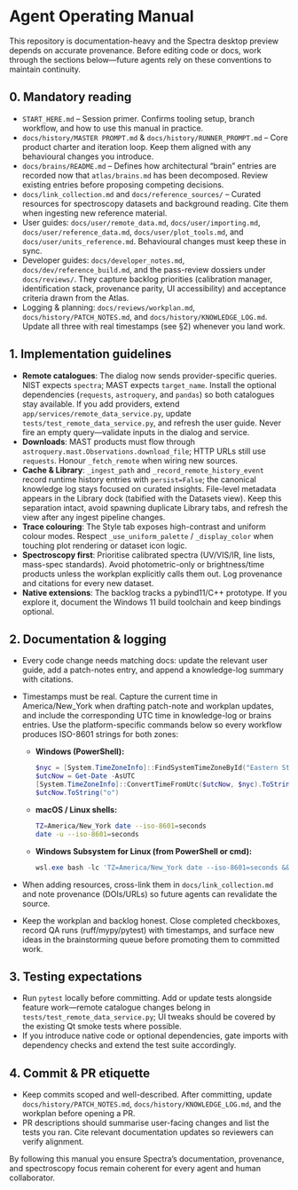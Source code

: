 # Agent Operating Manual

This repository is documentation-heavy and the Spectra desktop preview depends
on accurate provenance. Before editing code or docs, work through the sections
below—future agents rely on these conventions to maintain continuity.

## 0. Mandatory reading

- `START_HERE.md` – Session primer. Confirms tooling setup, branch workflow,
  and how to use this manual in practice.
- `docs/history/MASTER PROMPT.md` & `docs/history/RUNNER_PROMPT.md` – Core
  product charter and iteration loop. Keep them aligned with any behavioural
  changes you introduce.
- `docs/brains/README.md` – Defines how architectural “brain” entries are
  recorded now that `atlas/brains.md` has been decomposed. Review existing
  entries before proposing competing decisions.
- `docs/link_collection.md` and `docs/reference_sources/` – Curated resources
  for spectroscopy datasets and background reading. Cite them when ingesting
  new reference material.
- User guides: `docs/user/remote_data.md`, `docs/user/importing.md`,
  `docs/user/reference_data.md`, `docs/user/plot_tools.md`, and
  `docs/user/units_reference.md`. Behavioural changes must keep these in sync.
- Developer guides: `docs/developer_notes.md`, `docs/dev/reference_build.md`,
  and the pass-review dossiers under `docs/reviews/`. They capture backlog
  priorities (calibration manager, identification stack, provenance parity,
  UI accessibility) and acceptance criteria drawn from the Atlas.
- Logging & planning: `docs/reviews/workplan.md`,
  `docs/history/PATCH_NOTES.md`, and `docs/history/KNOWLEDGE_LOG.md`.
  Update all three with real timestamps (see §2) whenever you land work.

## 1. Implementation guidelines

- **Remote catalogues**: The dialog now sends provider-specific queries. NIST
  expects `spectra`; MAST expects `target_name`. Install the optional
  dependencies (`requests`, `astroquery`, and `pandas`) so both catalogues stay
  available. If you add providers, extend
  `app/services/remote_data_service.py`, update
  `tests/test_remote_data_service.py`, and refresh the user guide. Never fire an
  empty query—validate inputs in the dialog and service.
- **Downloads**: MAST products must flow through
  `astroquery.mast.Observations.download_file`; HTTP URLs still use
  `requests`. Honour `_fetch_remote` when wiring new sources.
- **Cache & Library**: `_ingest_path` and `_record_remote_history_event` record
  runtime history entries with `persist=False`; the canonical knowledge log
  stays focused on curated insights. File-level metadata appears in the Library
  dock (tabified with the Datasets view). Keep this separation intact, avoid
  spawning duplicate Library tabs, and refresh the view after any ingest
  pipeline changes.
- **Trace colouring**: The Style tab exposes high-contrast and uniform colour
  modes. Respect `_use_uniform_palette` / `_display_color` when touching plot
  rendering or dataset icon logic.
- **Spectroscopy first**: Prioritise calibrated spectra (UV/VIS/IR, line lists,
  mass-spec standards). Avoid photometric-only or brightness/time products
  unless the workplan explicitly calls them out. Log provenance and citations
  for every new dataset.
- **Native extensions**: The backlog tracks a pybind11/C++ prototype. If you
  explore it, document the Windows 11 build toolchain and keep bindings optional.

## 2. Documentation & logging

- Every code change needs matching docs: update the relevant user guide, add a
  patch-notes entry, and append a knowledge-log summary with citations.
- Timestamps must be real. Capture the current time in America/New_York when
  drafting patch-note and workplan updates, and include the corresponding UTC
  time in knowledge-log or brains entries. Use the platform-specific commands
  below so every workflow produces ISO-8601 strings for both zones:

  - **Windows (PowerShell):**

    ```powershell
    $nyc = [System.TimeZoneInfo]::FindSystemTimeZoneById("Eastern Standard Time")
    $utcNow = Get-Date -AsUTC
    [System.TimeZoneInfo]::ConvertTimeFromUtc($utcNow, $nyc).ToString("o")
    $utcNow.ToString("o")
    ```

  - **macOS / Linux shells:**

    ```bash
    TZ=America/New_York date --iso-8601=seconds
    date -u --iso-8601=seconds
    ```

  - **Windows Subsystem for Linux (from PowerShell or cmd):**

    ```powershell
    wsl.exe bash -lc 'TZ=America/New_York date --iso-8601=seconds && date -u --iso-8601=seconds'
    ```

- When adding resources, cross-link them in `docs/link_collection.md` and note
  provenance (DOIs/URLs) so future agents can revalidate the source.
- Keep the workplan and backlog honest. Close completed checkboxes, record QA
  runs (ruff/mypy/pytest) with timestamps, and surface new ideas in the
  brainstorming queue before promoting them to committed work.

## 3. Testing expectations

- Run `pytest` locally before committing. Add or update tests alongside feature
  work—remote catalogue changes belong in `tests/test_remote_data_service.py`;
  UI tweaks should be covered by the existing Qt smoke tests where possible.
- If you introduce native code or optional dependencies, gate imports with
  dependency checks and extend the test suite accordingly.

## 4. Commit & PR etiquette

- Keep commits scoped and well-described. After committing, update
  `docs/history/PATCH_NOTES.md`, `docs/history/KNOWLEDGE_LOG.md`, and the workplan
  before opening a PR.
- PR descriptions should summarise user-facing changes and list the tests you
  ran. Cite relevant documentation updates so reviewers can verify alignment.

By following this manual you ensure Spectra’s documentation, provenance, and
spectroscopy focus remain coherent for every agent and human collaborator.
